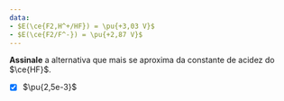 ```yaml
---
data:
- $E(\ce{F2,H^+/HF}) = \pu{+3,03 V}$
- $E(\ce{F2/F^-}) = \pu{+2,87 V}$
---
```


**Assinale** a alternativa que mais se aproxima da constante de acidez do $\ce{HF}$.

- [x] $\pu{2,5e-3}$

